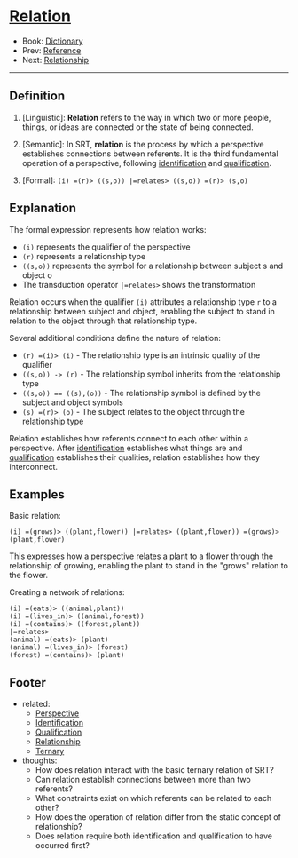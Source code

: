 # [Relation](https://dna-platform.github.io/inexplicable-phenomena/dictionary/relation.html)
- Book: [Dictionary](./.dictionary.md)
- Prev: [Reference](./reference.md)
- Next: [Relationship](./relationship.md)
---

## Definition

1. [Linguistic]: **Relation** refers to the way in which two or more people, things, or ideas are connected or the state of being connected.

2. [Semantic]: In SRT, **relation** is the process by which a perspective establishes connections between referents. It is the third fundamental operation of a perspective, following [identification](identification.md) and [qualification](qualification.md).

3. [Formal]: `(i) =(r)> ((s,o)) |=relates> ((s,o)) =(r)> (s,o)`

## Explanation

The formal expression represents how relation works:
- `(i)` represents the qualifier of the perspective
- `(r)` represents a relationship type
- `((s,o))` represents the symbol for a relationship between subject s and object o
- The transduction operator `|=relates>` shows the transformation

Relation occurs when the qualifier `(i)` attributes a relationship type `r` to a relationship between subject and object, enabling the subject to stand in relation to the object through that relationship type.

Several additional conditions define the nature of relation:
- `(r) =(i)> (i)` - The relationship type is an intrinsic quality of the qualifier
- `((s,o)) -> (r)` - The relationship symbol inherits from the relationship type
- `((s,o)) == ((s),(o))` - The relationship symbol is defined by the subject and object symbols
- `(s) =(r)> (o)` - The subject relates to the object through the relationship type

Relation establishes how referents connect to each other within a perspective. After [identification](identification.md) establishes what things are and [qualification](qualification.md) establishes their qualities, relation establishes how they interconnect.

## Examples

Basic relation:
```
(i) =(grows)> ((plant,flower)) |=relates> ((plant,flower)) =(grows)> (plant,flower)
```
This expresses how a perspective relates a plant to a flower through the relationship of growing, enabling the plant to stand in the "grows" relation to the flower.

Creating a network of relations:
```
(i) =(eats)> ((animal,plant))
(i) =(lives_in)> ((animal,forest))
(i) =(contains)> ((forest,plant))
|=relates> 
(animal) =(eats)> (plant)
(animal) =(lives_in)> (forest)
(forest) =(contains)> (plant)
```

## Footer
- related: 
  - [Perspective](perspective.md)
  - [Identification](identification.md)
  - [Qualification](qualification.md)
  - [Relationship](relationship.md)
  - [Ternary](ternary.md)
- thoughts:
  - How does relation interact with the basic ternary relation of SRT?
  - Can relation establish connections between more than two referents?
  - What constraints exist on which referents can be related to each other?
  - How does the operation of relation differ from the static concept of relationship?
  - Does relation require both identification and qualification to have occurred first?